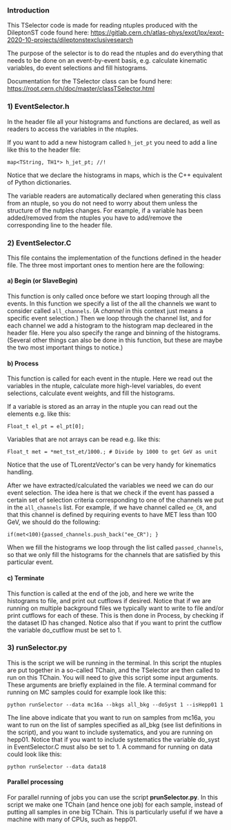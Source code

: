 ### Introduction 

This TSelector code is made for reading ntuples produced with the DileptonST code found here: https://gitlab.cern.ch/atlas-phys/exot/lpx/exot-2020-10-projects/dileptonstexclusivesearch

The purpose of the selector is to do read the ntuples and do everything that needs to be done on an event-by-event basis, e.g. calculate kinematic variables, do event selections and fill histograms.  

Documentation for the TSelector class can be found here: https://root.cern.ch/doc/master/classTSelector.html

### 1) EventSelector.h 

In the header file all your histograms and functions are declared, as well as readers to access the variables in the ntuples. 

If you want to add a new histogram called `h_jet_pt` you need to add a line like this to the header file: 
```
map<TString, TH1*> h_jet_pt; //!
```              
Notice that we declare the histograms in maps, which is the C++ equivalent of Python dictionaries.

The variable readers are automatically declared when generating this class from an ntuple, so you do not need to worry about them unless the structure of the nutples changes. For example, if a variable has been added/removed from the ntuples you have to add/remove the corresponding line to the header file.   

### 2) EventSelector.C

This file contains the implementation of the functions defined in the header file. The three most important ones to mention here are the following: 

#### a) Begin (or SlaveBegin) 

This function is only called once before we start looping through all the events. In this function we specify a list of the all the channels we want to consider called `all_channels`. (A _channel_ in this context just means a specific event selection.) Then we loop through the channel list, and for each channel we add a histogram to the histogram map decleared in the header file. Here you also specify the range and binning of the histograms. (Several other things can also be done in this function, but these are maybe the two most important things to notice.) 
#### b) Process 

This function is called for each event in the ntuple. Here we read out the variables in the ntuple, calculate more high-level variables, do event selections, calculate event weights, and fill the histograms. 
 
If a variable is stored as an array in the ntuple you can read out the elements e.g. like this: 
```
Float_t el_pt = el_pt[0];  
```
Variables that are not arrays can be read e.g. like this: 
```
Float_t met = *met_tst_et/1000.; # Divide by 1000 to get GeV as unit  
```
Notice that the use of TLorentzVector's can be very handy for kinematics handling. 

After we have extracted/calculated the variables we need we can do our event selection. The idea here is that we check if the event has passed a certain set of selection criteria corresponding to one of the channels we put in the `all_channels` list. For example, if we have channel called `ee_CR`, and that this channel is defined by requiring events to have MET less than 100 GeV, we should do the following:  
```
if(met<100){passed_channels.push_back("ee_CR"); }   
```
When we fill the histograms we loop through the list called `passed_channels`, so that we only fill the histograms for the channels that are satisfied by this particular event.   

#### c) Terminate 

This function is called at the end of the job, and here we write the histograms to file, and print out cutflows if desired. Notice that if we are running on multiple background files we typically want to write to file and/or print cutflows for each of these. This is then done in Process, by checking if the dataset ID has changed. Notice also that if you want to print the cutflow the variable do_cutflow must be set to 1.  

### 3) runSelector.py 

This is the script we will be running in the terminal. In this script the ntuples are put together in a so-called TChain, and the TSelector are then called to run on this TChain. You will need to give this script some input arguments. These arguments are briefly explained in the file. A terminal command for running on MC samples could for example look like this: 
```
python runSelector --data mc16a --bkgs all_bkg --doSyst 1 --isHepp01 1
```
The line above indicate that you want to run on samples from mc16a, you want to run on the list of samples specified as all_bkg (see list definitions in the script), and you want to include systematics, and you are running on hepp01. Notice that if you want to include systematics the variable do_syst in EventSelector.C must also be set to 1. A command for running on data could look like this:   
```
python runSelector --data data18
```

#### Parallel processing 

For parallel running of jobs you can use the script **prunSelector.py**. In this script we make one TChain (and hence one job) for each sample, instead of putting all samples in one big TChain. This is particularly useful if we have a machine with many of CPUs, such as hepp01. 
